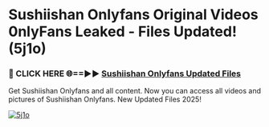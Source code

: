 # Sushiishan Onlyfans Original Videos 0nlyFans Leaked - Files Updated! (5j1o)

<h3>🔴 CLICK HERE 🌐==►► <a href="https://tinyurl.com/2m67pmp6" rel="nofollow">Sushiishan Onlyfans Updated Files</a></h3>

Get Sushiishan Onlyfans and all content. Now you can access all videos and pictures of Sushiishan Onlyfans. New Updated Files 2025!

[![5j1o](https://i.imgur.com/H4QAA4z.gif)](https://tinyurl.com/2m67pmp6)